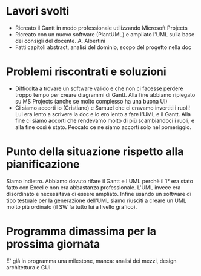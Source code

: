 # Lavori svolti

- Ricreato il Gantt in modo professionale utilizzando Microsoft Projects
- Ricreato con un nuovo software (PlantUML) e ampliato l'UML sulla base dei consigli del docente. A. Albertini 
- Fatti capitoli abstract, analisi del dominio, scopo del progetto nella doc

# Problemi riscontrati e soluzioni

- Difficoltà a trovare un software valido e che non ci facesse perdere troppo tempo per creare diagrammi di Gantt. Alla fine abbiamo ripiegato su MS Projects (anche se molto complesso ha una buona UI)
- Ci siamo accorti io (Cristiano) e Samuel che ci eravamo invertiti i ruoli! Lui era lento a scrivere la doc e io ero lento a fare l'UML e il Gantt. Alla fine ci siamo accorti che rendevamo molto di più scambiandoci i ruoli, e alla fine così è stato. Peccato ce ne siamo accorti solo nel pomeriggio.

# Punto della situazione rispetto alla pianificazione

Siamo indietro. Abbiamo dovuto rifare il Gantt e l'UML perchè il 1° era stato fatto con Excel e non era abbastanza professionale. L'UML invece era disordinato e necessitava di essere ampliato. Infine usando un software di tipo testuale per la generazione dell'UML siamo riusciti a creare un UML molto più ordinato (il SW fa tutto lui a livello grafico).

# Programma dimassima per la prossima giornata

E' già in programma una milestone, manca: analisi dei mezzi, design architettura e GUI.